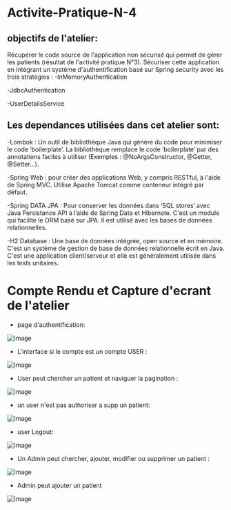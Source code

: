 # Activite-Pratique-N-4

## objectifs de l'atelier:
Récupérer le code source de l'application non sécurisé qui permet de gérer les patients (résultat de l'activité pratique N°3). 
Sécuriser cette application en intégrant un système d'authentification basé sur Spring security avec les trois stratégies : 
-InMemoryAuthentication

-JdbcAuthentication 

-UserDetailsService

## Les dependances utilisées dans cet atelier sont:
 -Lombok : Un outil de bibliothèque Java qui génère du code pour minimiser le code ‘boilerplate’. La bibliothèque remplace le code ‘boilerplate’ par des annotations faciles à utiliser (Exemples : @NoArgsConstructor, @Getter, @Setter…). 
 
 -Spring Web : pour créer des applications Web, y compris RESTful, à l'aide de Spring MVC. Utilise Apache Tomcat comme conteneur intégré par défaut.
 
 -Spring DATA JPA : Pour conserver les données dans ‘SQL stores‘ avec Java Persistance API à l’aide de Spring Data et Hibernate. C'est un module qui facilite le ORM basé sur JPA. Il est utilisé avec les bases de données relationnelles.
 
  -H2 Database : Une base de données intégrée, open source et en mémoire. C'est un système de gestion de base de données relationnelle écrit en Java. C'est une application client/serveur et elle est généralement utilisée dans les tests unitaires.
  
  
  
   # Compte Rendu et Capture d'ecrant de l'atelier
  
  * page d'authentification:
  
  ![image](https://user-images.githubusercontent.com/72994860/232752580-f31b71ed-ec09-495a-b7d1-eae64028eb12.png)
  
  * L'interface si le compte est un compte USER :
  
  ![image](https://user-images.githubusercontent.com/72994860/232757166-f9d895c2-6cbe-4522-b512-517360f87dba.png)

  * User peut chercher un patient et naviguer la pagination :
  
  ![image](https://user-images.githubusercontent.com/72994860/232757377-0d4bd081-de85-46f4-ab1c-d569dd10223c.png)
  
  * un user n'est pas authoriser a supp un patient:
  
  ![image](https://user-images.githubusercontent.com/72994860/232758232-2cdbffa5-a707-4cd0-8ae2-1be8a480432f.png)
 
  * user Logout:
   
   ![image](https://user-images.githubusercontent.com/72994860/232758776-73286e79-ea5e-4fd3-a7a6-fd532dfe4726.png)
  
  * Un Admin peut chercher, ajouter, modifier ou supprimer un patient :
  
  ![image](https://user-images.githubusercontent.com/72994860/232760652-93f182e0-3ac6-42bc-a2cd-a6d5d863a913.png)
  
  * Admin peut ajouter un patient 
  
  ![image](https://user-images.githubusercontent.com/72994860/232802213-117b2ccd-52fd-45c6-b2b9-b4fe3d86baf5.png)




